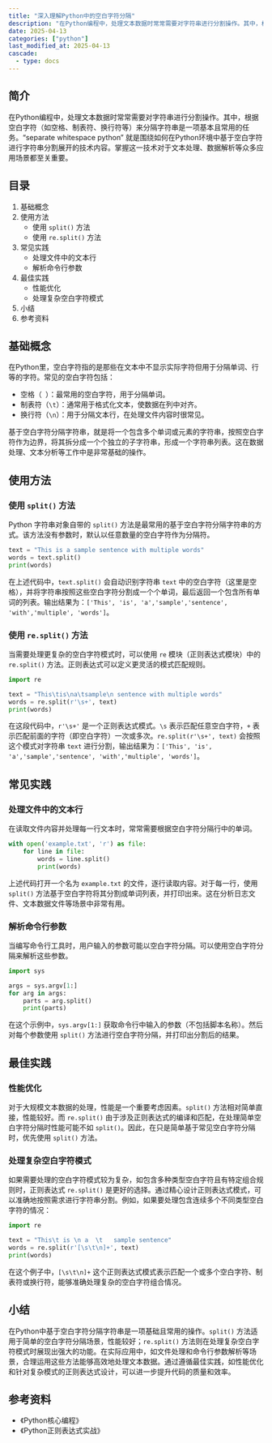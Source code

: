 ```yaml
---
title: "深入理解Python中的空白字符分隔"
description: "在Python编程中，处理文本数据时常常需要对字符串进行分割操作。其中，根据空白字符（如空格、制表符、换行符等）来分隔字符串是一项基本且常用的任务。“separate whitespace python” 就是围绕如何在Python环境中基于空白字符进行字符串分割展开的技术内容。掌握这一技术对于文本处理、数据解析等众多应用场景都至关重要。"
date: 2025-04-13
categories: ["python"]
last_modified_at: 2025-04-13
cascade:
  - type: docs
---
```



## 简介
在Python编程中，处理文本数据时常常需要对字符串进行分割操作。其中，根据空白字符（如空格、制表符、换行符等）来分隔字符串是一项基本且常用的任务。“separate whitespace python” 就是围绕如何在Python环境中基于空白字符进行字符串分割展开的技术内容。掌握这一技术对于文本处理、数据解析等众多应用场景都至关重要。

<!-- more -->
## 目录
1. 基础概念
2. 使用方法
    - 使用 `split()` 方法
    - 使用 `re.split()` 方法
3. 常见实践
    - 处理文件中的文本行
    - 解析命令行参数
4. 最佳实践
    - 性能优化
    - 处理复杂空白字符模式
5. 小结
6. 参考资料

## 基础概念
在Python里，空白字符指的是那些在文本中不显示实际字符但用于分隔单词、行等的字符。常见的空白字符包括：
 - 空格（` `）：最常用的空白字符，用于分隔单词。
 - 制表符（`\t`）：通常用于格式化文本，使数据在列中对齐。
 - 换行符（`\n`）：用于分隔文本行，在处理文件内容时很常见。

基于空白字符分隔字符串，就是将一个包含多个单词或元素的字符串，按照空白字符作为边界，将其拆分成一个个独立的子字符串，形成一个字符串列表。这在数据处理、文本分析等工作中是非常基础的操作。

## 使用方法
### 使用 `split()` 方法
Python 字符串对象自带的 `split()` 方法是最常用的基于空白字符分隔字符串的方式。该方法没有参数时，默认以任意数量的空白字符作为分隔符。

```python
text = "This is a sample sentence with multiple words"
words = text.split()
print(words)
```

在上述代码中，`text.split()` 会自动识别字符串 `text` 中的空白字符（这里是空格），并将字符串按照这些空白字符分割成一个个单词，最后返回一个包含所有单词的列表。输出结果为：`['This', 'is', 'a','sample','sentence', 'with','multiple', 'words']`。

### 使用 `re.split()` 方法
当需要处理更复杂的空白字符模式时，可以使用 `re` 模块（正则表达式模块）中的 `re.split()` 方法。正则表达式可以定义更灵活的模式匹配规则。

```python
import re

text = "This\tis\na\tsample\n sentence with multiple words"
words = re.split(r'\s+', text)
print(words)
```

在这段代码中，`r'\s+'` 是一个正则表达式模式。`\s` 表示匹配任意空白字符，`+` 表示匹配前面的字符（即空白字符）一次或多次。`re.split(r'\s+', text)` 会按照这个模式对字符串 `text` 进行分割，输出结果为：`['This', 'is', 'a','sample','sentence', 'with','multiple', 'words']`。

## 常见实践
### 处理文件中的文本行
在读取文件内容并处理每一行文本时，常常需要根据空白字符分隔行中的单词。

```python
with open('example.txt', 'r') as file:
    for line in file:
        words = line.split()
        print(words)
```

上述代码打开一个名为 `example.txt` 的文件，逐行读取内容。对于每一行，使用 `split()` 方法基于空白字符将其分割成单词列表，并打印出来。这在分析日志文件、文本数据文件等场景中非常有用。

### 解析命令行参数
当编写命令行工具时，用户输入的参数可能以空白字符分隔。可以使用空白字符分隔来解析这些参数。

```python
import sys

args = sys.argv[1:]
for arg in args:
    parts = arg.split()
    print(parts)
```

在这个示例中，`sys.argv[1:]` 获取命令行中输入的参数（不包括脚本名称）。然后对每个参数使用 `split()` 方法进行空白字符分隔，并打印出分割后的结果。

## 最佳实践
### 性能优化
对于大规模文本数据的处理，性能是一个重要考虑因素。`split()` 方法相对简单直接，性能较好。而 `re.split()` 由于涉及正则表达式的编译和匹配，在处理简单空白字符分隔时性能可能不如 `split()`。因此，在只是简单基于常见空白字符分隔时，优先使用 `split()` 方法。

### 处理复杂空白字符模式
如果需要处理的空白字符模式较为复杂，如包含多种类型空白字符且有特定组合规则时，正则表达式 `re.split()` 是更好的选择。通过精心设计正则表达式模式，可以准确地按照需求进行字符串分割。例如，如果要处理包含连续多个不同类型空白字符的情况：

```python
import re

text = "This\t is \n a  \t   sample sentence"
words = re.split(r'[\s\t\n]+', text)
print(words)
```

在这个例子中，`[\s\t\n]+` 这个正则表达式模式表示匹配一个或多个空白字符、制表符或换行符，能够准确处理复杂的空白字符组合情况。

## 小结
在Python中基于空白字符分隔字符串是一项基础且常用的操作。`split()` 方法适用于简单的空白字符分隔场景，性能较好；`re.split()` 方法则在处理复杂空白字符模式时展现出强大的功能。在实际应用中，如文件处理和命令行参数解析等场景，合理运用这些方法能够高效地处理文本数据。通过遵循最佳实践，如性能优化和针对复杂模式的正则表达式设计，可以进一步提升代码的质量和效率。

## 参考资料
- 《Python核心编程》
- 《Python正则表达式实战》 